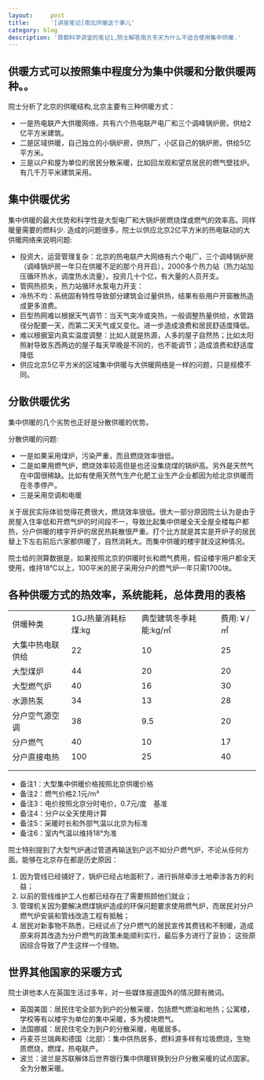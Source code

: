 ```yaml
---
layout:     post
title:      '[讲座笔记]南北供暖这个事儿'
category: blog
description: '首都科学讲堂的笔记1,院士解答南方冬天为什么不适合使用集中供暖.'
---
```


## **供暖方式可以按照集中程度分为集中供暖和分散供暖两种。**。

院士分析了北京的供暖结构,北京主要有三种供暖方式：

- 一是热电联产大供暖网络，共有六个热电联产电厂和三个调峰锅炉房。供给2亿平方米建筑。
- 二是区域供暖，自己独立的小锅炉房，供热厂，小区自己的锅炉房。供给5亿平方米。
- 三是以户和屋为单位的居民分散采暖，比如回龙观和望京居民的燃气壁挂炉。有几千万平米建筑采用。

## **集中供暖优劣**

集中供暖的最大优势和科学性是大型电厂和大锅炉房燃烧煤或燃气的效率高。同样暖量需要的燃料少.
造成的问题很多，院士以供应北京2亿平方米的热电联动的大供暖网络来说明问题:

- 投资大，运营管理复杂：北京的热电联产大网络有六个电厂，三个调峰锅炉房（调峰锅炉房一年只在供暖不足的那个月开启），2000多个热力站（热力站加压循环热水，调度热水流量）。投资几十个亿，有大量的人员开支。
- 管网热损失，热力站循环水泵电力开支：
- 冷热不均：系统固有特性导致部分建筑会过量供热，结果有些用户开窗散热造成更多浪费。
- 巨型热网难以根据天气调节：当天气突冷或突热，一般调整热量供给，水管路径分配要一天，而第二天天气或又变化。进一步造成浪费和居民舒适度降低。
- 难以根据室内真实温度调整：比如人就是热源，人多的屋子自然热；比如太阳照射导致东西两边的屋子每天早晚是不同的，也不能调节；造成浪费和舒适度降低
- 供应北京5亿平方米的区域集中供暖与大供暖网络是一样的问题，只是规模不同。

## **分散供暖优劣**

集中供暖的几个劣势也正好是分散供暖的优势。

分散供暖的问题:

- 一是如果采用煤炉，污染严重，而且燃烧效率很低。
- 二是如果用燃气炉，燃烧效率较高但是也还没集烧煤的锅炉高。另外是天然气在中国很稀缺。比如有使用天然气生产化肥工业生产企业都因为给北京供暖而在冬季停产。
- 三是采用空调和电暖

关于居民实际体验觉得花费很大，燃烧效率很低。很大一部分原因院士认为是由于房屋入住率低和开燃气炉的时间段不一，导致比起集中供暖全天全屋全楼每户都热，分户供暖的楼宇开炉的居民热耗散很严重。打个比方就是其实是开炉子的居民替上下左右前后六家都供暖了，自然消耗大。而集中供暖的楼宇就没这种情况。

院士给的测算数据是，如果按照北京的供暖时长和燃气费用，假设楼宇用户都全天使用，维持18°C以上，100平米的房子采用分户的燃气炉一年只需1700块。

## **各种供暖方式的热效率，系统能耗，总体费用的表格**

<table>
 <tr>
  <td>
   供暖种类
  </td>
  <td>
   1GJ热量消耗标煤:kg
  </td>
  <td>
   典型建筑冬季耗能:kg/㎡
  </td>
  <td>
   费用:￥/㎡
  </td>
 </tr>
 <tr>
  <td>
   大集中热电联供给
  </td>
  <td>
   22
  </td>
  <td>
   10
  </td>
  <td>
   25
  </td>
 </tr>
 <tr>
  <td>
   大型煤炉
  </td>
  <td>
   44
  </td>
  <td>
   20
  </td>
  <td>
   20
  </td>
 </tr>
 <tr>
  <td>
   大型燃气炉
  </td>
  <td>
   40
  </td>
  <td>
   16
  </td>
  <td>
   30
  </td>
 </tr>
 <tr>
  <td>
   水源热泵
  </td>
  <td>
   34
  </td>
  <td>
   13
  </td>
  <td>
   28
  </td>
 </tr>
 <tr>
  <td>
   分户空气源空调
  </td>
  <td>
   38
  </td>
  <td>
   9.5
  </td>
  <td>
   20
  </td>
 </tr>
 <tr>
  <td>
   分户燃气
  </td>
  <td>
   40
  </td>
  <td>
   10
  </td>
  <td>
   17
  </td>
 </tr>
 <tr>
  <td>
   分户直接电热
  </td>
  <td>
   100
  </td>
  <td>
   25
  </td>
  <td>
   40
  </td>
 </tr>
 <tr>
  <td>
  </td>
 </tr>
 <tr>
  <td>
  </td>
 </tr>
</table>

- 备注1：大型集中供暖价格按照北京供暖价格
- 备注2：燃气价格2.1元/m³
- 备注3：电价按照北京分时电价，0.7元/度　基准
- 备注4：分户以全天使用计算
- 备注5：采暖时长和外部气温以北京为标准
- 备注6：室内气温以维持18°为准

院士特别提到了大型气炉通过管道再输送到户远不如分户燃气炉，不论从任何方面。能够在北京存在都是历史原因：

1. 因为管线已经铺好了，锅炉已经占地面积了，进行拆除牵涉土地牵涉各方的利益；
2. 以前的管线维护工人也都已经存在了需要照顾他们就业；
3. 管理机关因为要解决燃煤锅炉造成的环保问题要求使用燃气炉，而居民对分户燃气炉安装和管线改造工程有抵触；
4. 居民对新事物不熟悉，已经试点了分户燃气的居民宣传其费钱和不制暖，造成原来将其改造为分户燃气的政策未能顺利实行，最后多方进行了妥协；
这些原因综合导致了产生这样一个怪物。

## **世界其他国家的采暖方式**

院士讲他本人在英国生活过多年，对一些媒体报道国外的情况颇有微词。

- 英国美国：居民住宅全部为到户的分散采暖，包括燃气燃油和地热；公寓楼，学校等有以楼宇为单位的集中采暖，多为模块燃气。
- 法国挪威：居民住宅全为到户的分散采暖，电暖居多。
- 丹麦芬兰瑞典和德国（北部）：集中供热居多，燃料源多样有垃圾燃烧，生物质燃烧，燃煤，热电联产。
- 波兰：波兰是苏联解体后世界银行集中供暖转换到分户分散采暖的试点国家。全为分散采暖。

